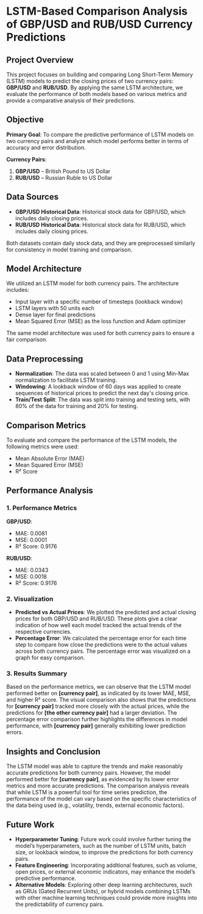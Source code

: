 # LSTM-Based Comparison Analysis of GBP/USD and RUB/USD Currency Predictions

## Project Overview
This project focuses on building and comparing Long Short-Term Memory (LSTM) models to predict the closing prices of two currency pairs: **GBP/USD** and **RUB/USD**. By applying the same LSTM architecture, we evaluate the performance of both models based on various metrics and provide a comparative analysis of their predictions.

## Objective
**Primary Goal**: To compare the predictive performance of LSTM models on two currency pairs and analyze which model performs better in terms of accuracy and error distribution.

**Currency Pairs**:
1. **GBP/USD** – British Pound to US Dollar
2. **RUB/USD** – Russian Ruble to US Dollar

## Data Sources
- **GBP/USD Historical Data**: Historical stock data for GBP/USD, which includes daily closing prices.
- **RUB/USD Historical Data**: Historical stock data for RUB/USD, which includes daily closing prices.

Both datasets contain daily stock data, and they are preprocessed similarly for consistency in model training and comparison.

## Model Architecture
We utilized an LSTM model for both currency pairs. The architecture includes:
- Input layer with a specific number of timesteps (lookback window)
- LSTM layers with 50 units each
- Dense layer for final predictions
- Mean Squared Error (MSE) as the loss function and Adam optimizer

The same model architecture was used for both currency pairs to ensure a fair comparison.

## Data Preprocessing
- **Normalization**: The data was scaled between 0 and 1 using Min-Max normalization to facilitate LSTM training.
- **Windowing**: A lookback window of 60 days was applied to create sequences of historical prices to predict the next day's closing price.
- **Train/Test Split**: The data was split into training and testing sets, with 80% of the data for training and 20% for testing.

## Comparison Metrics
To evaluate and compare the performance of the LSTM models, the following metrics were used:
- Mean Absolute Error (MAE)
- Mean Squared Error (MSE)
- R² Score

## Performance Analysis

### 1. Performance Metrics

**GBP/USD**:
- MAE: 0.0081
- MSE: 0.0001
- R² Score: 0.9176

**RUB/USD**:
- MAE: 0.0343
- MSE: 0.0018
- R² Score: 0.9176

### 2. Visualization

- **Predicted vs Actual Prices**: We plotted the predicted and actual closing prices for both GBP/USD and RUB/USD. These plots give a clear indication of how well each model tracked the actual trends of the respective currencies.
- **Percentage Error**: We calculated the percentage error for each time step to compare how close the predictions were to the actual values across both currency pairs. The percentage error was visualized on a graph for easy comparison.

### 3. Results Summary
Based on the performance metrics, we can observe that the LSTM model performed better on **[currency pair]**, as indicated by its lower MAE, MSE, and higher R² score. The visual comparison also shows that the predictions for **[currency pair]** tracked more closely with the actual prices, while the predictions for **[the other currency pair]** had a larger deviation. The percentage error comparison further highlights the differences in model performance, with **[currency pair]** generally exhibiting lower prediction errors.

## Insights and Conclusion
The LSTM model was able to capture the trends and make reasonably accurate predictions for both currency pairs. However, the model performed better for **[currency pair]**, as evidenced by its lower error metrics and more accurate predictions. The comparison analysis reveals that while LSTM is a powerful tool for time series prediction, the performance of the model can vary based on the specific characteristics of the data being used (e.g., volatility, trends, external economic factors).

## Future Work
- **Hyperparameter Tuning**: Future work could involve further tuning the model’s hyperparameters, such as the number of LSTM units, batch size, or lookback window, to improve the predictions for both currency pairs.
- **Feature Engineering**: Incorporating additional features, such as volume, open prices, or external economic indicators, may enhance the model’s predictive performance.
- **Alternative Models**: Exploring other deep learning architectures, such as GRUs (Gated Recurrent Units), or hybrid models combining LSTMs with other machine learning techniques could provide more insights into the predictability of currency pairs.
